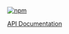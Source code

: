 [![npm](https://img.shields.io/npm/v/@acoustic-content-sdk/ng-app-view.svg?style=flat-square)](https://www.npmjs.com/package/@acoustic-content-sdk/ng-app-view)

[API Documentation](./markdown/ng-app-view.md)
